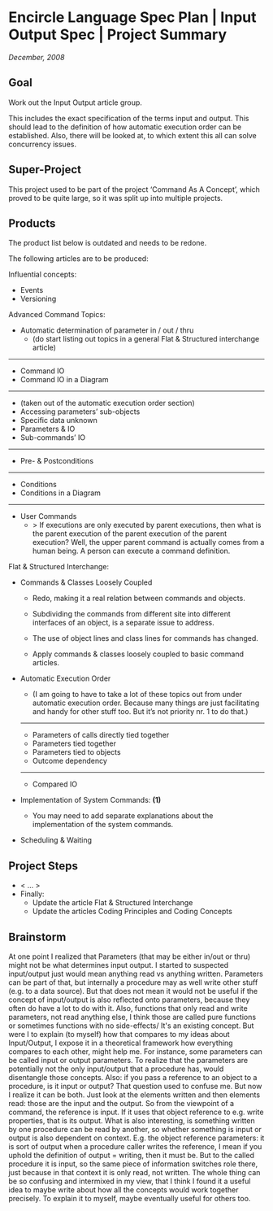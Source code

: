 ﻿Encircle Language Spec Plan | Input Output Spec | Project Summary
=================================================================

*December, 2008*


Goal
----

Work out the Input Output article group.

This includes the exact specification of the terms input and output. This should lead to the definition of how automatic execution order can be established. Also, there will be looked at, to which extent this all can solve concurrency issues.


Super-Project
-------------

This project used to be part of the project ‘Command As A Concept’, which proved to be quite large, so it was split up into multiple projects.


Products
--------

The product list below is outdated and needs to be redone.

The following articles are to be produced:

Influential concepts:

- Events
- Versioning

Advanced Command Topics:

- Automatic determination of parameter in / out / thru
    - (do start listing out topics in a general Flat & Structured interchange article)
-----
- Command IO
- Command IO in a Diagram
-----
- (taken out of the automatic execution order section)
- Accessing parameters’ sub-objects
- Specific data unknown
- Parameters & IO
- Sub-commands’ IO
-----
- Pre- & Postconditions
-----
- Conditions
- Conditions in a Diagram
-----
- User Commands
    - \> If executions are only executed by parent executions, then what is the parent execution of the parent execution of the parent execution? Well, the upper parent command is actually comes from a human being. A person can execute a command definition.

Flat & Structured Interchange:

- Commands & Classes Loosely Coupled

    - Redo, making it a real relation between commands and objects.
     
    - Subdividing the commands from different site into different interfaces of an object, is a separate issue to address.
     
    - The use of object lines and class lines for commands has changed.
     
    - Apply commands & classes loosely coupled to basic command articles.

- Automatic Execution Order

    - (I am going to have to take a lot of these topics out from under automatic execution order. Because many things are just facilitating and handy for other stuff too. But it’s not priority nr. 1 to do that.)
    -----
    - Parameters of calls directly tied together
    - Parameters tied together
    - Parameters tied to objects
    - Outcome dependency
    -----
    - Compared IO

- Implementation of System Commands: __(1)__

    - You may need to add separate explanations about the implementation of the system commands.

- Scheduling & Waiting


Project Steps
-------------

- < ... >
- Finally:
    - Update the article Flat & Structured Interchange
    - Update the articles Coding Principles and Coding Concepts


Brainstorm
----------

At one point I realized that Parameters (that may be either in/out or thru) might not be what determines input output. I started to suspected input/output just would mean anything read vs anything written. Parameters can be part of that, but internally a procedure may as well write other stuff (e.g. to a data source). But that does not mean it would not be useful if the concept of input/output is also reflected onto parameters, because they often do have a lot to do with it. Also, functions that only read and write parameters, not read anything else, I think those are called pure functions or sometimes functions with no side-effects/ It's an existing concept. But were I to explain (to myself) how that compares to my ideas about Input/Output, I expose it in a theoretical framework how everything compares to each other, might help me. For instance, some parameters can be called input or output parameters. To realize that the parameters are potentially not the only input/output that a procedure has, would disentangle those concepts. Also: if you pass a reference to an object to a procedure, is it input or output? That question used to confuse me. But now I realize it can be both. Just look at the elements written and then elements read: those are the input and the output. So from the viewpoint of a command, the reference is input. If it uses that object reference to e.g. write properties, that is its output. What is also interesting, is something written by one procedure can be read by another, so whether something is input or output is also dependent on context. E.g. the object reference parameters: it is sort of output when a procedure caller writes the reference, I mean if you uphold the definition of output = writing, then it must be. But to the called procedure it is input, so the same piece of information switches role there, just because in that context it is only read, not written. The whole thing can be so confusing and intermixed in my view, that I think I found it a useful idea to maybe write about how all the concepts would work together precisely. To explain it to myself, maybe eventually useful for others too.